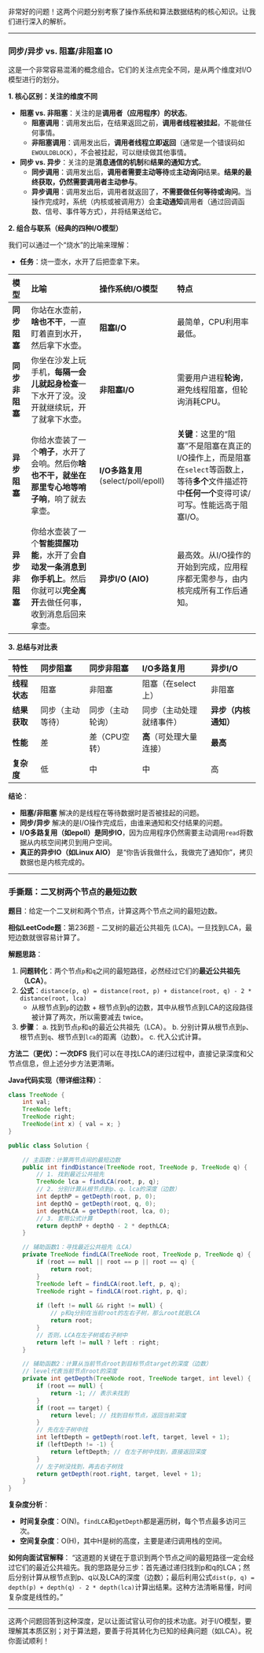 非常好的问题！这两个问题分别考察了操作系统和算法数据结构的核心知识。让我们进行深入的解析。

---

### **同步/异步 vs. 阻塞/非阻塞 IO**

这是一个非常容易混淆的概念组合。它们的关注点完全不同，是从两个维度对I/O模型进行的划分。

**1. 核心区别：关注的维度不同**
- **阻塞 vs. 非阻塞**：关注的是**调用者（应用程序）的状态**。
    - **阻塞调用**：调用发出后，在结果返回之前，**调用者线程被挂起**，不能做任何事情。
    - **非阻塞调用**：调用发出后，**调用者线程立即返回**（通常是一个错误码如`EWOULDBLOCK`），不会被挂起，可以继续做其他事情。
- **同步 vs. 异步**：关注的是**消息通信的机制**和**结果的通知方式**。
    - **同步调用**：调用发出后，**调用者需要主动等待**或**主动询问**结果。**结果的最终获取，仍然需要调用者主动参与**。
    - **异步调用**：调用发出后，调用者就返回了，**不需要做任何等待或询问**。当操作完成时，系统（内核或被调用方）会**主动通知**调用者（通过回调函数、信号、事件等方式），并将结果送给它。

**2. 组合与联系（经典的四种I/O模型）**

我们可以通过一个“烧水”的比喻来理解：
- **任务**：烧一壶水，水开了后把壶拿下来。

| 模型 | 比喻 | 操作系统I/O模型 | 特点 |
| :--- | :--- | :--- | :--- |
| **同步阻塞** | 你站在水壶前，**啥也不干**，一直盯着直到水开，然后拿下水壶。 | **阻塞I/O** | 最简单，CPU利用率最低。 |
| **同步非阻塞** | 你坐在沙发上玩手机，**每隔一会儿就起身检查**一下水开了没。没开就继续玩，开了就拿下水壶。 | **非阻塞I/O** | 需要用户进程**轮询**，避免线程阻塞，但轮询消耗CPU。 |
| **异步阻塞** | 你给水壶装了一个**哨子**，水开了会响。然后你**啥也不干，就坐在那里专心地等哨子响**，响了就去拿壶。 | **I/O多路复用** (select/poll/epoll) | **关键**：这里的“阻塞”不是阻塞在真正的I/O操作上，而是阻塞在`select`等函数上，等待**多个**文件描述符中**任何一个**变得可读/可写。性能远高于阻塞I/O。 |
| **异步非阻塞** | 你给水壶装了一个**智能提醒功能**，水开了会**自动发一条消息到你手机上**。然后你就可以**完全离开**去做任何事，收到消息后回来拿壶。 | **异步I/O (AIO)** | 最高效。从I/O操作的开始到完成，应用程序都无需参与，由内核完成所有工作后通知。 |

**3. 总结与对比表**

| 特性 | 同步阻塞 | 同步非阻塞 | I/O多路复用 | 异步I/O |
| :--- | :--- | :--- | :--- | :--- |
| **线程状态** | 阻塞 | 非阻塞 | 阻塞（在select上） | 非阻塞 |
| **结果获取** | 同步（主动等待） | 同步（主动轮询） | 同步（主动处理就绪事件） | **异步（内核通知）** |
| **性能** | 差 | 差（CPU空转） | **高**（可处理大量连接） | **最高** |
| **复杂度** | 低 | 中 | 中 | 高 |

**结论**：
- **阻塞/非阻塞** 解决的是线程在等待数据时是否被挂起的问题。
- **同步/异步** 解决的是I/O操作完成后，由谁来通知和交付结果的问题。
- **I/O多路复用（如epoll）是同步IO**，因为应用程序仍然需要主动调用`read`将数据从内核空间拷贝到用户空间。
- **真正的异步IO（如Linux AIO）** 是“你告诉我做什么，我做完了通知你”，拷贝数据也是内核完成的。

---

### **手撕题：二叉树两个节点的最短边数**

**题目**：给定一个二叉树和两个节点，计算这两个节点之间的最短边数。

**相似LeetCode题**：第236题 - 二叉树的最近公共祖先 (LCA)。一旦找到LCA，最短边数就很容易计算了。

**解题思路**：
1.  **问题转化**：两个节点`p`和`q`之间的最短路径，必然经过它们的**最近公共祖先（LCA）**。
2.  **公式**：`distance(p, q) = distance(root, p) + distance(root, q) - 2 * distance(root, lca)`
    - 从根节点到`p`的边数 + 根节点到`q`的边数，其中从根节点到LCA的这段路径被计算了两次，所以需要减去 twice。
3.  **步骤**：
    a. 找到节点`p`和`q`的最近公共祖先（LCA）。
    b. 分别计算从根节点到`p`、根节点到`q`、根节点到`lca`的距离（边数）。
    c. 代入公式计算。

**方法二（更优）：一次DFS**
我们可以在寻找LCA的递归过程中，直接记录深度和父节点信息，但上述分步方法更清晰。

**Java代码实现（带详细注释）**：

```java
class TreeNode {
    int val;
    TreeNode left;
    TreeNode right;
    TreeNode(int x) { val = x; }
}

public class Solution {

    // 主函数：计算两节点间的最短边数
    public int findDistance(TreeNode root, TreeNode p, TreeNode q) {
        // 1. 找到最近公共祖先
        TreeNode lca = findLCA(root, p, q);
        // 2. 分别计算从根节点到p、q、lca的深度（边数）
        int depthP = getDepth(root, p, 0);
        int depthQ = getDepth(root, q, 0);
        int depthLCA = getDepth(root, lca, 0);
        // 3. 套用公式计算
        return depthP + depthQ - 2 * depthLCA;
    }

    // 辅助函数1：寻找最近公共祖先（LCA）
    private TreeNode findLCA(TreeNode root, TreeNode p, TreeNode q) {
        if (root == null || root == p || root == q) {
            return root;
        }
        TreeNode left = findLCA(root.left, p, q);
        TreeNode right = findLCA(root.right, p, q);
        
        if (left != null && right != null) {
            // p和q分别在当前root的左右子树，那么root就是LCA
            return root;
        }
        // 否则，LCA在左子树或右子树中
        return left != null ? left : right;
    }

    // 辅助函数2：计算从当前节点root到目标节点target的深度（边数）
    // level代表当前节点root的深度
    private int getDepth(TreeNode root, TreeNode target, int level) {
        if (root == null) {
            return -1; // 表示未找到
        }
        if (root == target) {
            return level; // 找到目标节点，返回当前深度
        }
        // 先在左子树中找
        int leftDepth = getDepth(root.left, target, level + 1);
        if (leftDepth != -1) {
            return leftDepth; // 在左子树中找到，直接返回深度
        }
        // 左子树没找到，再去右子树找
        return getDepth(root.right, target, level + 1);
    }
}
```

**复杂度分析**：
- **时间复杂度**：O(N)。`findLCA`和`getDepth`都是遍历树，每个节点最多访问三次。
- **空间复杂度**：O(H)，其中H是树的高度，主要是递归调用栈的空间。

**如何向面试官解释**：
“这道题的关键在于意识到两个节点之间的最短路径一定会经过它们的最近公共祖先。我的思路是分三步：首先通过递归找到p和q的LCA；然后分别计算从根节点到p、q以及LCA的深度（边数）；最后利用公式`dist(p, q) = depth(p) + depth(q) - 2 * depth(lca)`计算出结果。这种方法清晰易懂，时间复杂度是线性的。”

---

这两个问题回答到这种深度，足以让面试官认可你的技术功底。对于I/O模型，要理解其本质区别；对于算法题，要善于将其转化为已知的经典问题（如LCA）。祝你面试顺利！
